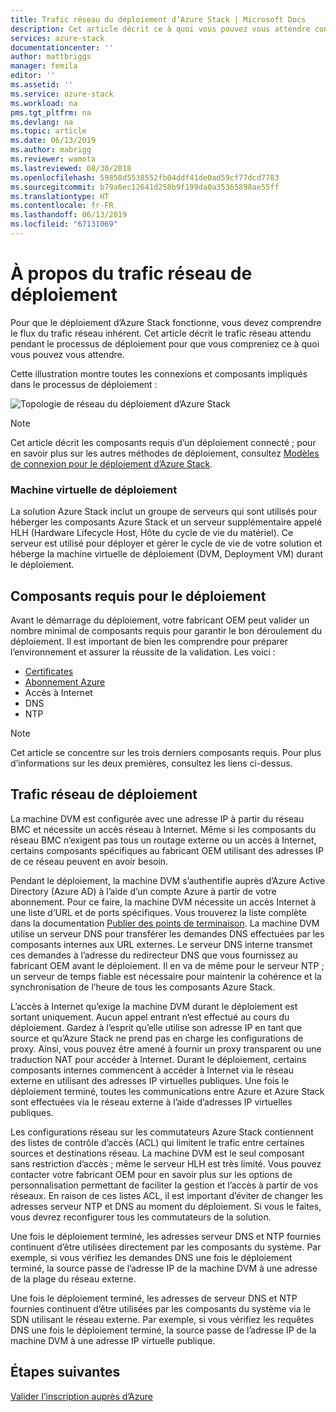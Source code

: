 ```yaml
---
title: Trafic réseau du déploiement d’Azure Stack | Microsoft Docs
description: Cet article décrit ce à quoi vous pouvez vous attendre concernant les processus réseau du déploiement d’Azure Stack.
services: azure-stack
documentationcenter: ''
author: mattbriggs
manager: femila
editor: ''
ms.assetid: ''
ms.service: azure-stack
ms.workload: na
pms.tgt_pltfrm: na
ms.devlang: na
ms.topic: article
ms.date: 06/13/2019
ms.author: mabrigg
ms.reviewer: wamota
ms.lastreviewed: 08/30/2018
ms.openlocfilehash: 59858d5538552fb04ddf41de0ad59cf77dcd7783
ms.sourcegitcommit: b79a6ec12641d258b9f199da0a35365898ae55ff
ms.translationtype: HT
ms.contentlocale: fr-FR
ms.lasthandoff: 06/13/2019
ms.locfileid: "67131069"
---
```

# <a name="about-deployment-network-traffic"></a>À propos du trafic réseau de déploiement
Pour que le déploiement d’Azure Stack fonctionne, vous devez comprendre le flux du trafic réseau inhérent. Cet article décrit le trafic réseau attendu pendant le processus de déploiement pour que vous compreniez ce à quoi vous pouvez vous attendre.

Cette illustration montre toutes les connexions et composants impliqués dans le processus de déploiement :

![Topologie de réseau du déploiement d’Azure Stack](media/deployment-networking/figure1.png)

> [!NOTE]
> Cet article décrit les composants requis d’un déploiement connecté ; pour en savoir plus sur les autres méthodes de déploiement, consultez [Modèles de connexion pour le déploiement d’Azure Stack](azure-stack-connection-models.md).

### <a name="the-deployment-vm"></a>Machine virtuelle de déploiement
La solution Azure Stack inclut un groupe de serveurs qui sont utilisés pour héberger les composants Azure Stack et un serveur supplémentaire appelé HLH (Hardware Lifecycle Host, Hôte du cycle de vie du matériel). Ce serveur est utilisé pour déployer et gérer le cycle de vie de votre solution et héberge la machine virtuelle de déploiement (DVM, Deployment VM) durant le déploiement.

## <a name="deployment-requirements"></a>Composants requis pour le déploiement
Avant le démarrage du déploiement, votre fabricant OEM peut valider un nombre minimal de composants requis pour garantir le bon déroulement du déploiement. Il est important de bien les comprendre pour préparer l’environnement et assurer la réussite de la validation. Les voici :

-   [Certificates](azure-stack-pki-certs.md)
-   [Abonnement Azure](https://azure.microsoft.com/free/?b=17.06)
-   Accès à Internet
-   DNS
-   NTP

> [!NOTE]
> Cet article se concentre sur les trois derniers composants requis. Pour plus d’informations sur les deux premières, consultez les liens ci-dessus.

## <a name="deployment-network-traffic"></a>Trafic réseau de déploiement
La machine DVM est configurée avec une adresse IP à partir du réseau BMC et nécessite un accès réseau à Internet. Même si les composants du réseau BMC n’exigent pas tous un routage externe ou un accès à Internet, certains composants spécifiques au fabricant OEM utilisant des adresses IP de ce réseau peuvent en avoir besoin.

Pendant le déploiement, la machine DVM s’authentifie auprès d’Azure Active Directory (Azure AD) à l’aide d’un compte Azure à partir de votre abonnement. Pour ce faire, la machine DVM nécessite un accès Internet à une liste d’URL et de ports spécifiques. Vous trouverez la liste complète dans la documentation [Publier des points de terminaison](azure-stack-integrate-endpoints.md). La machine DVM utilise un serveur DNS pour transférer les demandes DNS effectuées par les composants internes aux URL externes. Le serveur DNS interne transmet ces demandes à l’adresse du redirecteur DNS que vous fournissez au fabricant OEM avant le déploiement. Il en va de même pour le serveur NTP ; un serveur de temps fiable est nécessaire pour maintenir la cohérence et la synchronisation de l’heure de tous les composants Azure Stack.

L’accès à Internet qu’exige la machine DVM durant le déploiement est sortant uniquement. Aucun appel entrant n’est effectué au cours du déploiement. Gardez à l’esprit qu’elle utilise son adresse IP en tant que source et qu’Azure Stack ne prend pas en charge les configurations de proxy. Ainsi, vous pouvez être amené à fournir un proxy transparent ou une traduction NAT pour accéder à Internet. Durant le déploiement, certains composants internes commencent à accéder à Internet via le réseau externe en utilisant des adresses IP virtuelles publiques. Une fois le déploiement terminé, toutes les communications entre Azure et Azure Stack sont effectuées via le réseau externe à l’aide d’adresses IP virtuelles publiques.

Les configurations réseau sur les commutateurs Azure Stack contiennent des listes de contrôle d’accès (ACL) qui limitent le trafic entre certaines sources et destinations réseau. La machine DVM est le seul composant sans restriction d’accès ; même le serveur HLH est très limité. Vous pouvez contacter votre fabricant OEM pour en savoir plus sur les options de personnalisation permettant de faciliter la gestion et l’accès à partir de vos réseaux. En raison de ces listes ACL, il est important d’éviter de changer les adresses serveur NTP et DNS au moment du déploiement. Si vous le faites, vous devrez reconfigurer tous les commutateurs de la solution.

Une fois le déploiement terminé, les adresses serveur DNS et NTP fournies continuent d’être utilisées directement par les composants du système. Par exemple, si vous vérifiez les demandes DNS une fois le déploiement terminé, la source passe de l’adresse IP de la machine DVM à une adresse de la plage du réseau externe.

Une fois le déploiement terminé, les adresses de serveur DNS et NTP fournies continuent d’être utilisées par les composants du système via le SDN utilisant le réseau externe. Par exemple, si vous vérifiez les requêtes DNS une fois le déploiement terminé, la source passe de l’adresse IP de la machine DVM à une adresse IP virtuelle publique.

## <a name="next-steps"></a>Étapes suivantes
[Valider l’inscription auprès d’Azure](azure-stack-validate-registration.md)
